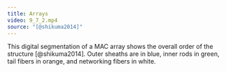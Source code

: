```yaml
---
title: Arrays
video: 9_7_2.mp4
source: "[@shikuma2014]"
---
```

This digital segmentation of a MAC array shows the overall order of the structure [@shikuma2014]. Outer sheaths are in blue, inner rods in green, tail fibers in orange, and networking fibers in white.

